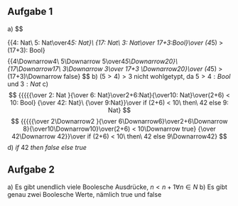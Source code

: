## Aufgabe 1
a)
$$

{{4: Nat\ 5: Nat\over4*5: Nat}\ {17: Nat\ 3: Nat\over 17+3:Bool}\over (4*5) > (17+3): Bool}
$$
$$
{{4\Downarrow4\ 5\Downarrow 5\over4*5\Downarrow20}\ {17\Downarrow17\ 3\Downarrow 3\over 17+3 \Downarrow20}\over (4*5) > (17+3)\Downarrow false}
$$
b) $(5 > 4)> 3$ nicht wohlgetypt, da $5>4:Bool$ und $3:Nat$
c)
$$
{{{{{\over 2: Nat }{\over 6: Nat}\over2+6:Nat}{\over10: Nat}\over(2+6) < 10: Bool} {\over 42: Nat}\ {\over 9:Nat}}\over if (2+6) < 10\ then\ 42 else 9: Nat} 
$$
$$
{{{{{\over 2\Downarrow2 }{\over 6\Downarrow6}\over2+6\Downarrow 8}{\over10\Downarrow10}\over(2+6) < 10\Downarrow true} {\over 42\Downarrow 42}}\over if (2+6) < 10\ then\ 42 else 9\Downarrow42} 
$$
d) $if\ 42\ then\ false\ else\ true$

## Aufgabe 2
a) Es gibt unendlich viele Boolesche Ausdrücke, $n <n+1 \forall n\in N$
b) Es gibt genau zwei Boolesche Werte, nämlich true und false